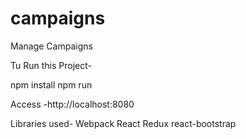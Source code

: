# campaigns
Manage Campaigns

Tu Run this Project-

npm install
npm run

Access -http://localhost:8080

Libraries used-
Webpack
React
Redux
react-bootstrap
